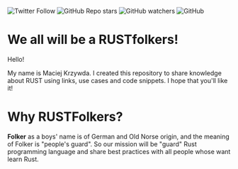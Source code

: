 ![Twitter Follow](https://img.shields.io/twitter/follow/mackrzywda?style=social)
![GitHub Repo stars](https://img.shields.io/github/stars/mkrzywda/RUSTfolker?style=social)
![GitHub watchers](https://img.shields.io/github/watchers/mkrzywda/RUSTfolker?style=social)
![GitHub](https://img.shields.io/github/license/mkrzywda/RUSTfolker?style=flat-square)

# We all will be a RUSTfolkers!

Hello!

My name is Maciej Krzywda. I created this repository to share knowledge about RUST using links, use cases and code snippets.
I hope that you'll like it!

# Why RUSTFolkers?

**Folker** as a boys' name is of German and Old Norse origin, and the meaning of Folker is "people's guard". So our mission will be "guard" Rust programming language and share best practices with all people whose want learn Rust.
